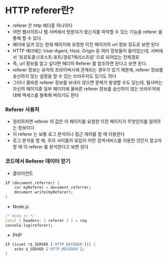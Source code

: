 # HTTP referer란?
- referer 은 http 헤더중 하나이다
- 어떤 웹사이트나 웹 서버에서 방문자가 왔는지를 파악할 수 있는 기능을 referer 를 통해 할 수 있다.
- 헤더에 담겨 있는 현재 페이지에 요청한 이전 페이지의 url 정보 정도로 보면 된다
- HTTP 헤더에는 User-Agent, Host, Origin 등 여러 정보들이 들어있는데, 서버에서 ‘프로토콜://호스트:포트/경로?쿼리스트링’ 으로 되어있는 전체경로
- 즉, url 정보를 알고 싶다면 헤더의 Referer 를 참조하면 된다고 보면 된다.
- referer 정보는 유저의 프라이버시에 관계되는 경우가 있기 때문에, referer 정보를 송신하지 않는 설정을 할 수 있는 브라우저도 있기도 하다
- 그러나 올바른 referer 정보를 보내지 않으면 문제가 발생할 수도 있는데, 웹서버는 자신의 페이지중 일부 페이지에 올바른 referer 정보를 송신하지 않는 브라우저에 대해 엑세스를 블록해 버리기도 한다

### Referer 사용처

- 정리하자면 referer 의 값은 이 페이지를 요청한 이전 페이지가 무엇인지를 알려주는 정보이다
- 이 referer 는 보통 로그 분석이나 접근 제어를 할 때 이용한다
- 로그 분석을 할 때, 우리 사이틀의 유입이 어떤 검색서비스를 이용한 것인지 알고자 할 때 이 referer 를 분석한다고 보면 된다

### 코드에서 Referer 데이터 얻기

- 클라이언트

```dart
if (document.referrer) {
    var myReferer = document.referrer;
    document.write(myReferer);
}
```

- Node.js

```dart
/* Node.js */
const { headers: { referer } } = req
console.log(referer);
```

- PHP

```dart
if (isset ($_SERVER ['HTTP_REFERER'])) {
	echo $_SERVER ['HTTP_REFERER'];
}
```